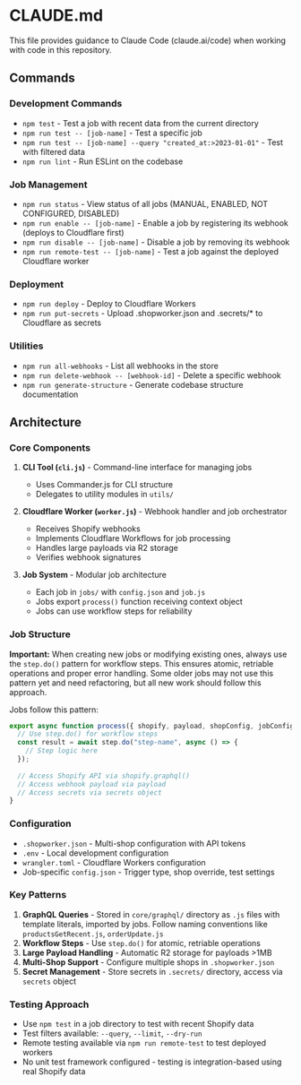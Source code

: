 # CLAUDE.md

This file provides guidance to Claude Code (claude.ai/code) when working with code in this repository.

## Commands

### Development Commands
- `npm test` - Test a job with recent data from the current directory
- `npm run test -- [job-name]` - Test a specific job
- `npm run test -- [job-name] --query "created_at:>2023-01-01"` - Test with filtered data
- `npm run lint` - Run ESLint on the codebase

### Job Management
- `npm run status` - View status of all jobs (MANUAL, ENABLED, NOT CONFIGURED, DISABLED)
- `npm run enable -- [job-name]` - Enable a job by registering its webhook (deploys to Cloudflare first)
- `npm run disable -- [job-name]` - Disable a job by removing its webhook
- `npm run remote-test -- [job-name]` - Test a job against the deployed Cloudflare worker

### Deployment
- `npm run deploy` - Deploy to Cloudflare Workers
- `npm run put-secrets` - Upload .shopworker.json and .secrets/* to Cloudflare as secrets

### Utilities
- `npm run all-webhooks` - List all webhooks in the store
- `npm run delete-webhook -- [webhook-id]` - Delete a specific webhook
- `npm run generate-structure` - Generate codebase structure documentation

## Architecture

### Core Components

1. **CLI Tool (`cli.js`)** - Command-line interface for managing jobs
   - Uses Commander.js for CLI structure
   - Delegates to utility modules in `utils/`

2. **Cloudflare Worker (`worker.js`)** - Webhook handler and job orchestrator
   - Receives Shopify webhooks
   - Implements Cloudflare Workflows for job processing
   - Handles large payloads via R2 storage
   - Verifies webhook signatures

3. **Job System** - Modular job architecture
   - Each job in `jobs/` with `config.json` and `job.js`
   - Jobs export `process()` function receiving context object
   - Jobs can use workflow steps for reliability

### Job Structure

**Important:** When creating new jobs or modifying existing ones, always use the `step.do()` pattern for workflow steps. This ensures atomic, retriable operations and proper error handling. Some older jobs may not use this pattern yet and need refactoring, but all new work should follow this approach.

Jobs follow this pattern:
```javascript
export async function process({ shopify, payload, shopConfig, jobConfig, env, secrets, step }) {
  // Use step.do() for workflow steps
  const result = await step.do("step-name", async () => {
    // Step logic here
  });
  
  // Access Shopify API via shopify.graphql()
  // Access webhook payload via payload
  // Access secrets via secrets object
}
```

### Configuration

- `.shopworker.json` - Multi-shop configuration with API tokens
- `.env` - Local development configuration
- `wrangler.toml` - Cloudflare Workers configuration
- Job-specific `config.json` - Trigger type, shop override, test settings

### Key Patterns

1. **GraphQL Queries** - Stored in `core/graphql/` directory as `.js` files with template literals, imported by jobs. Follow naming conventions like `productsGetRecent.js`, `orderUpdate.js`
2. **Workflow Steps** - Use `step.do()` for atomic, retriable operations
3. **Large Payload Handling** - Automatic R2 storage for payloads >1MB
4. **Multi-Shop Support** - Configure multiple shops in `.shopworker.json`
5. **Secret Management** - Store secrets in `.secrets/` directory, access via `secrets` object

### Testing Approach

- Use `npm test` in a job directory to test with recent Shopify data
- Test filters available: `--query`, `--limit`, `--dry-run`
- Remote testing available via `npm run remote-test` to test deployed workers
- No unit test framework configured - testing is integration-based using real Shopify data